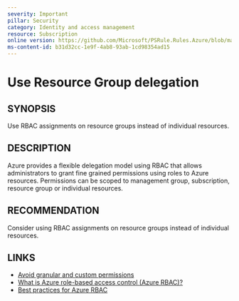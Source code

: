 ```yaml
---
severity: Important
pillar: Security
category: Identity and access management
resource: Subscription
online version: https://github.com/Microsoft/PSRule.Rules.Azure/blob/main/docs/en/rules/Azure.RBAC.UseRGDelegation.md
ms-content-id: b31d32cc-1e9f-4ab8-93ab-1cd98354ad15
---
```


# Use Resource Group delegation

## SYNOPSIS

Use RBAC assignments on resource groups instead of individual resources.

## DESCRIPTION

Azure provides a flexible delegation model using RBAC that allows administrators to grant fine grained permissions using roles to Azure resources.
Permissions can be scoped to management group, subscription, resource group or individual resources.

## RECOMMENDATION

Consider using RBAC assignments on resource groups instead of individual resources.

## LINKS

- [Avoid granular and custom permissions](https://docs.microsoft.com/azure/architecture/framework/security/design-admins#avoid-granular-and-custom-permissions)
- [What is Azure role-based access control (Azure RBAC)?](https://docs.microsoft.com/azure/role-based-access-control/overview)
- [Best practices for Azure RBAC](https://docs.microsoft.com/azure/role-based-access-control/best-practices)
